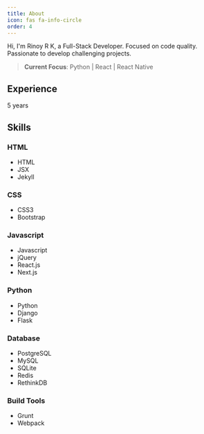 ```yaml
---
title: About
icon: fas fa-info-circle
order: 4
---
```



Hi, I'm Rinoy R K, a Full-Stack Developer. Focused on code quality. Passionate to develop challenging projects.

> **Current Focus**: Python | React | React Native

## Experience

5 years

## Skills

### HTML

- HTML
- JSX
- Jekyll

### CSS

- CSS3
- Bootstrap

### Javascript

- Javascript
- jQuery
- React.js
- Next.js

### Python

- Python
- Django
- Flask

### Database

- PostgreSQL
- MySQL
- SQLite
- Redis
- RethinkDB

### Build Tools

- Grunt
- Webpack

